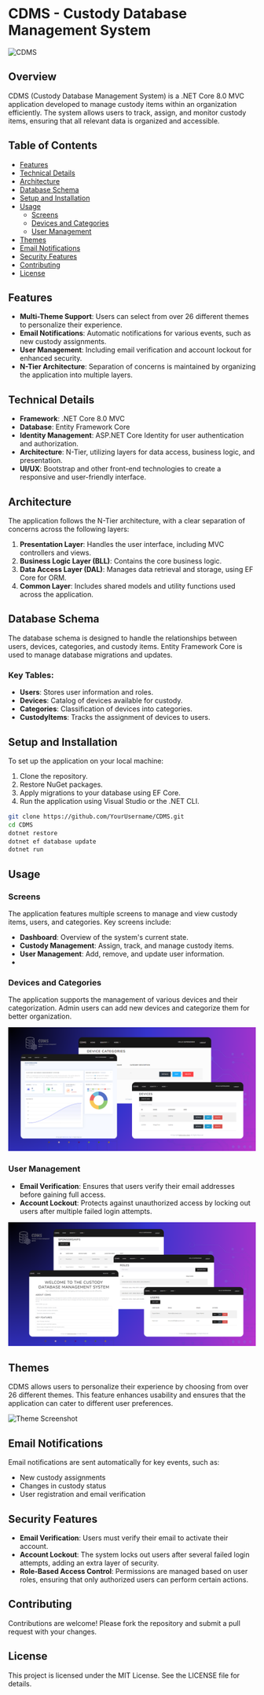 # CDMS - Custody Database Management System
![CDMS](https://github.com/JoeGitHubPro/CDMS/blob/main/Documents/1.png)
## Overview
CDMS (Custody Database Management System) is a .NET Core 8.0 MVC application developed to manage custody items within an organization efficiently. The system allows users to track, assign, and monitor custody items, ensuring that all relevant data is organized and accessible.

## Table of Contents
- [Features](#features)
- [Technical Details](#technical-details)
- [Architecture](#architecture)
- [Database Schema](#database-schema)
- [Setup and Installation](#setup-and-installation)
- [Usage](#usage)
  - [Screens](#screens)
  - [Devices and Categories](#devices-and-categories)
  - [User Management](#user-management)
- [Themes](#themes)
- [Email Notifications](#email-notifications)
- [Security Features](#security-features)
- [Contributing](#contributing)
- [License](#license)

## Features
- **Multi-Theme Support**: Users can select from over 26 different themes to personalize their experience.
- **Email Notifications**: Automatic notifications for various events, such as new custody assignments.
- **User Management**: Including email verification and account lockout for enhanced security.
- **N-Tier Architecture**: Separation of concerns is maintained by organizing the application into multiple layers.

## Technical Details
- **Framework**: .NET Core 8.0 MVC
- **Database**: Entity Framework Core
- **Identity Management**: ASP.NET Core Identity for user authentication and authorization.
- **Architecture**: N-Tier, utilizing layers for data access, business logic, and presentation.
- **UI/UX**: Bootstrap and other front-end technologies to create a responsive and user-friendly interface.

## Architecture
The application follows the N-Tier architecture, with a clear separation of concerns across the following layers:
1. **Presentation Layer**: Handles the user interface, including MVC controllers and views.
2. **Business Logic Layer (BLL)**: Contains the core business logic.
3. **Data Access Layer (DAL)**: Manages data retrieval and storage, using EF Core for ORM.
4. **Common Layer**: Includes shared models and utility functions used across the application.

## Database Schema
The database schema is designed to handle the relationships between users, devices, categories, and custody items. Entity Framework Core is used to manage database migrations and updates.

### Key Tables:
- **Users**: Stores user information and roles.
- **Devices**: Catalog of devices available for custody.
- **Categories**: Classification of devices into categories.
- **CustodyItems**: Tracks the assignment of devices to users.

## Setup and Installation
To set up the application on your local machine:
1. Clone the repository.
2. Restore NuGet packages.
3. Apply migrations to your database using EF Core.
4. Run the application using Visual Studio or the .NET CLI.

```bash
git clone https://github.com/YourUsername/CDMS.git
cd CDMS
dotnet restore
dotnet ef database update
dotnet run
```
## Usage

### Screens
The application features multiple screens to manage and view custody items, users, and categories. Key screens include:
- **Dashboard**: Overview of the system's current state.
- **Custody Management**: Assign, track, and manage custody items.
- **User Management**: Add, remove, and update user information.
- 
### Devices and Categories
The application supports the management of various devices and their categorization. Admin users can add new devices and categorize them for better organization.

![Devices and Categories Screenshot](https://github.com/JoeGitHubPro/CDMS/blob/main/Documents/2.png)


### User Management
- **Email Verification**: Ensures that users verify their email addresses before gaining full access.
- **Account Lockout**: Protects against unauthorized access by locking out users after multiple failed login attempts.

![User Management](https://github.com/JoeGitHubPro/CDMS/blob/main/Documents/3.png)

## Themes
CDMS allows users to personalize their experience by choosing from over 26 different themes. This feature enhances usability and ensures that the application can cater to different user preferences.

![Theme Screenshot](https://github.com/JoeGitHubPro/CDMS/blob/main/Documents/4.png)

## Email Notifications
Email notifications are sent automatically for key events, such as:
- New custody assignments
- Changes in custody status
- User registration and email verification

## Security Features
- **Email Verification**: Users must verify their email to activate their account.
- **Account Lockout**: The system locks out users after several failed login attempts, adding an extra layer of security.
- **Role-Based Access Control**: Permissions are managed based on user roles, ensuring that only authorized users can perform certain actions.

## Contributing
Contributions are welcome! Please fork the repository and submit a pull request with your changes.

## License
This project is licensed under the MIT License. See the LICENSE file for details.

